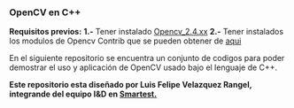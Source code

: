 ### OpenCV en C++
**Requisitos previos:**
	**1.-** Tener instalado [Opencv_2.4.xx](https://gist.github.com/dynamicguy/3d1fce8dae65e765f7c4) 
	**2.-** Tener instalados los modulos de Opencv Contrib que se pueden obtener de [aqui](https://github.com/opencv/opencv_contrib) 

En el siguiente repositorio se encuentra un conjunto de codigos para poder demostrar el uso y aplicación de OpenCV usado bajo el lenguaje de C++.

**Este repositorio esta diseñado por Luis Felipe Velazquez Rangel, integrande del equipo I&D en [Smartest.](https://mx.linkedin.com/in/yazmin-huerta-martinez-a50906124)**
